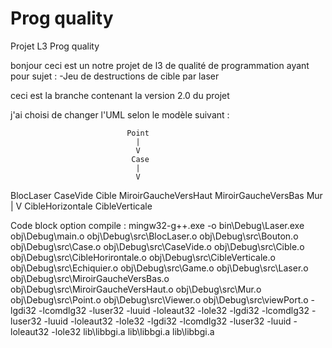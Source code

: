 # Prog quality
Projet L3 Prog quality

bonjour ceci est un notre projet de l3 de qualité de programmation ayant pour sujet :
  -Jeu de destructions de cible par laser

ceci est la branche contenant la version 2.0 du projet

j'ai choisi de changer l'UML selon le modèle suivant :

                              Point
                                |
                                V
                               Case
                                |
                                V
   BlocLaser    CaseVide    Cible    MiroirGaucheVersHaut    MiroirGaucheVersBas    Mur
                              |
                              V
               CibleHorizontale    CibleVerticale

Code block option compile :
mingw32-g++.exe  -o bin\Debug\Laser.exe obj\Debug\main.o obj\Debug\src\BlocLaser.o obj\Debug\src\Bouton.o obj\Debug\src\Case.o obj\Debug\src\CaseVide.o obj\Debug\src\Cible.o obj\Debug\src\CibleHorirontale.o obj\Debug\src\CibleVerticale.o obj\Debug\src\Echiquier.o obj\Debug\src\Game.o obj\Debug\src\Laser.o obj\Debug\src\MiroirGaucheVersBas.o obj\Debug\src\MiroirGaucheVersHaut.o obj\Debug\src\Mur.o obj\Debug\src\Point.o obj\Debug\src\Viewer.o obj\Debug\src\viewPort.o  -lgdi32 -lcomdlg32 -luser32 -luuid -loleaut32 -lole32 -lgdi32 -lcomdlg32 -luser32 -luuid -loleaut32 -lole32 -lgdi32 -lcomdlg32 -luser32 -luuid -loleaut32 -lole32  lib\libbgi.a lib\libbgi.a lib\libbgi.a
